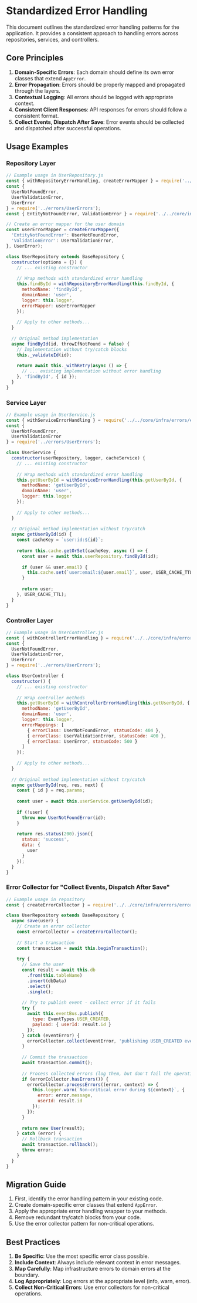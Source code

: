 # Standardized Error Handling

This document outlines the standardized error handling patterns for the application. It provides a consistent approach to handling errors across repositories, services, and controllers.

## Core Principles

1. **Domain-Specific Errors**: Each domain should define its own error classes that extend `AppError`.
2. **Error Propagation**: Errors should be properly mapped and propagated through the layers.
3. **Contextual Logging**: All errors should be logged with appropriate context.
4. **Consistent Client Responses**: API responses for errors should follow a consistent format.
5. **Collect Events, Dispatch After Save**: Error events should be collected and dispatched after successful operations.

## Usage Examples

### Repository Layer

```javascript
// Example usage in UserRepository.js
const { withRepositoryErrorHandling, createErrorMapper } = require('../../core/infra/errors/errorStandardization');
const { 
  UserNotFoundError, 
  UserValidationError, 
  UserError 
} = require('../errors/UserErrors');
const { EntityNotFoundError, ValidationError } = require('../../core/infra/repositories/BaseRepository');

// Create an error mapper for the user domain
const userErrorMapper = createErrorMapper({
  'EntityNotFoundError': UserNotFoundError,
  'ValidationError': UserValidationError,
}, UserError);

class UserRepository extends BaseRepository {
  constructor(options = {}) {
    // ... existing constructor
    
    // Wrap methods with standardized error handling
    this.findById = withRepositoryErrorHandling(this.findById, {
      methodName: 'findById',
      domainName: 'user',
      logger: this.logger,
      errorMapper: userErrorMapper
    });
    
    // Apply to other methods...
  }
  
  // Original method implementation
  async findById(id, throwIfNotFound = false) {
    // Implementation without try/catch blocks
    this._validateId(id);
    
    return await this._withRetry(async () => {
      // ... existing implementation without error handling
    }, 'findById', { id });
  }
}
```

### Service Layer

```javascript
// Example usage in UserService.js
const { withServiceErrorHandling } = require('../../core/infra/errors/errorStandardization');
const { 
  UserNotFoundError, 
  UserValidationError 
} = require('../errors/UserErrors');

class UserService {
  constructor(userRepository, logger, cacheService) {
    // ... existing constructor
    
    // Wrap methods with standardized error handling
    this.getUserById = withServiceErrorHandling(this.getUserById, {
      methodName: 'getUserById',
      domainName: 'user',
      logger: this.logger
    });
    
    // Apply to other methods...
  }
  
  // Original method implementation without try/catch
  async getUserById(id) {
    const cacheKey = `user:id:${id}`;
    
    return this.cache.getOrSet(cacheKey, async () => {
      const user = await this.userRepository.findById(id);
      
      if (user && user.email) {
        this.cache.set(`user:email:${user.email}`, user, USER_CACHE_TTL);
      }
      
      return user;
    }, USER_CACHE_TTL);
  }
}
```

### Controller Layer

```javascript
// Example usage in UserController.js
const { withControllerErrorHandling } = require('../../core/infra/errors/errorStandardization');
const { 
  UserNotFoundError, 
  UserValidationError,
  UserError
} = require('../errors/UserErrors');

class UserController {
  constructor() {
    // ... existing constructor
    
    // Wrap controller methods
    this.getUserById = withControllerErrorHandling(this.getUserById, {
      methodName: 'getUserById',
      domainName: 'user',
      logger: this.logger,
      errorMappings: [
        { errorClass: UserNotFoundError, statusCode: 404 },
        { errorClass: UserValidationError, statusCode: 400 },
        { errorClass: UserError, statusCode: 500 }
      ]
    });
    
    // Apply to other methods...
  }
  
  // Original method implementation without try/catch
  async getUserById(req, res, next) {
    const { id } = req.params;
    
    const user = await this.userService.getUserById(id);
    
    if (!user) {
      throw new UserNotFoundError(id);
    }
    
    return res.status(200).json({
      status: 'success',
      data: {
        user
      }
    });
  }
}
```

### Error Collector for "Collect Events, Dispatch After Save"

```javascript
// Example usage in repository
const { createErrorCollector } = require('../../core/infra/errors/errorStandardization');

class UserRepository extends BaseRepository {
  async save(user) {
    // Create an error collector
    const errorCollector = createErrorCollector();
    
    // Start a transaction
    const transaction = await this.beginTransaction();
    
    try {
      // Save the user
      const result = await this.db
        .from(this.tableName)
        .insert(dbData)
        .select()
        .single();
        
      // Try to publish event - collect error if it fails
      try {
        await this.eventBus.publish({
          type: EventTypes.USER_CREATED,
          payload: { userId: result.id }
        });
      } catch (eventError) {
        errorCollector.collect(eventError, 'publishing USER_CREATED event');
      }
      
      // Commit the transaction
      await transaction.commit();
      
      // Process collected errors (log them, but don't fail the operation)
      if (errorCollector.hasErrors()) {
        errorCollector.processErrors((error, context) => {
          this.logger.warn(`Non-critical error during ${context}`, {
            error: error.message,
            userId: result.id
          });
        });
      }
      
      return new User(result);
    } catch (error) {
      // Rollback transaction
      await transaction.rollback();
      throw error;
    }
  }
}
```

## Migration Guide

1. First, identify the error handling pattern in your existing code.
2. Create domain-specific error classes that extend `AppError`.
3. Apply the appropriate error handling wrapper to your methods.
4. Remove redundant try/catch blocks from your code.
5. Use the error collector pattern for non-critical operations.

## Best Practices

1. **Be Specific**: Use the most specific error class possible.
2. **Include Context**: Always include relevant context in error messages.
3. **Map Carefully**: Map infrastructure errors to domain errors at the boundary.
4. **Log Appropriately**: Log errors at the appropriate level (info, warn, error).
5. **Collect Non-Critical Errors**: Use error collectors for non-critical operations. 